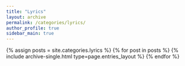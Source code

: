 ```yaml
---
title: "Lyrics"
layout: archive
permalink: /categories/lyrics/
author_profile: true
sidebar_main: true
---
```


{% assign posts = site.categories.lyrics %}
{% for post in posts %} {% include archive-single.html type=page.entries_layout %} {% endfor %}